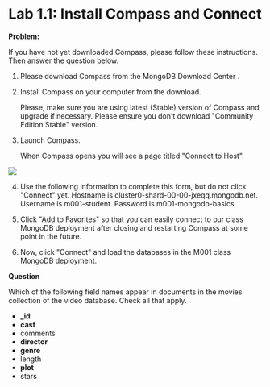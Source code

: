 # Lab 1.1: Install Compass and Connect

**Problem:**

If you have not yet downloaded Compass, please follow these instructions. Then answer the question below.

1. Please download Compass from the MongoDB Download Center .
2. Install Compass on your computer from the download.

    Please, make sure you are using latest (Stable) version of Compass and upgrade if necessary. Please ensure you don't download "Community Edition Stable" version.

3. Launch Compass.

    When Compass opens you will see a page titled "Connect to Host".

![](https://s3.amazonaws.com/edu-static.mongodb.com/lessons/M001/compass_connect_screen.png)

4. Use the following information to complete this form, but do not click "Connect" yet. Hostname is cluster0-shard-00-00-jxeqq.mongodb.net. Username is m001-student. Password is m001-mongodb-basics.

5. Click "Add to Favorites" so that you can easily connect to our class MongoDB deployment after closing and restarting Compass at some point in the future.

6. Now, click "Connect" and load the databases in the M001 class MongoDB deployment.

**Question** 

Which of the following field names appear in documents in the movies collection of the video database. Check all that apply.

- **_id**
- **cast**
- comments
- **director**
- **genre**
- length
- **plot**
- stars